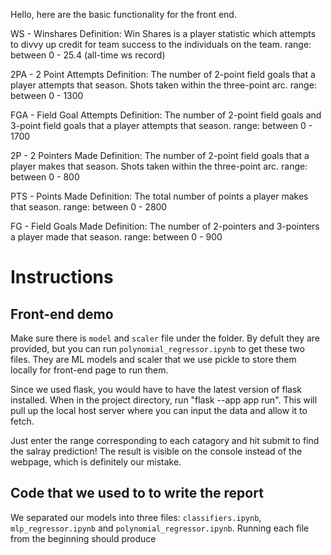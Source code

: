 Hello, here are the basic functionality for the front end.

WS - Winshares 
Definition: Win Shares is a player statistic which attempts to divvy up credit 
            for team success to the individuals on the team.
range: between 0 - 25.4 (all-time ws record)


2PA - 2 Point Attempts
Definition: The number of 2-point field goals that a player attempts that season. Shots
            taken within the three-point arc.
range: between 0 - 1300

FGA - Field Goal Attempts
Definition: The number of 2-point field goals and 3-point field goals that a player attempts
that season.
range: between 0 - 1700

2P - 2 Pointers Made
Definition: The number of 2-point field goals that a player makes that season. Shots
            taken within the three-point arc.
range: between 0 - 800

PTS - Points Made
Definition: The total number of points a player makes that season.
range: between 0 - 2800

FG - Field Goals Made
Definition: The number of 2-pointers and 3-pointers a player made that season.
range: between 0 - 900

# Instructions

## Front-end demo

Make sure there is `model` and `scaler` file under the folder. By defult they are provided, but you can run `polynomial_regressor.ipynb` to get these two files. They are ML models and scaler that we use pickle to store them locally for front-end page to run them.

Since we used flask, you would have to have the latest version of flask installed.
When in the project directory, run "flask --app app run". This will pull up the 
local host server where you can input the data and allow it to fetch.

Just enter the range corresponding to each catagory and hit submit to find the salray prediction! The result is visible on the console instead of the webpage, which is definitely our mistake.

## Code that we used to to write the report

We separated our models into three files: `classifiers.ipynb`, `mlp_regressor.ipynb` and `polynomial_regressor.ipynb`. Running each file from the beginning should produce